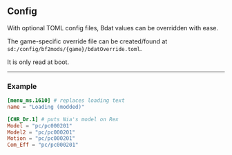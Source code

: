 ## Config

With optional TOML config files, Bdat values can be overridden with ease.

The game-specific override file can be created/found at `sd:/config/bf2mods/{game}/bdatOverride.toml`.

It is only read at boot.

---

### Example

```toml
[menu_ms.1610] # replaces loading text
name = "Loading (modded)"

[CHR_Dr.1] # puts Nia's model on Rex
Model = "pc/pc000201"
Model2 = "pc/pc000201"
Motion = "pc/pc000201"
Com_Eff = "pc/pc000201"
```